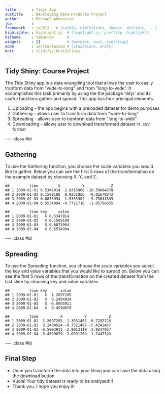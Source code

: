 ```yaml
---
title       : Tidyr App
subtitle    : Developing Data Products Project
author      : Michael Addonisio
job         : 
framework   : io2012   # {io2012, html5slides, shower, dzslides, ...}
highlighter : highlight.js  # {highlight.js, prettify, highlight}
hitheme     : tomorrow      # 
widgets     : []            # {mathjax, quiz, bootstrap}
mode        : selfcontained # {standalone, draft}
knit        : slidify::knit2slides
---
```


## Tidy Shiny: Course Project
The Tidy Shiny app is a data wrangiling tool that allows the user to easily tranform data from "wide-to-long" and from "long-to-wide". It accomplishes this task primarily by using the the package 'tidyr' and its useful functions gather and spread. This app has four principal elements. 



1. Uploading - the app begins with a preloaded dataset for demo purposes
2. Gathering - allows user to transform data from "wide-to-long"
3. Spreading - allows user to tranform data from "long-to-wide"
4. Downloading - allows user to download transformed dataset in .csv format

--- .class #id 

## Gathering

To use the Gathering function, you choose the scale variables you would like to gather. Below you can see the first 5 rows of the transformation on the example dataset by choosing X, Y, and Z.



```
##         time         X          Y            Z
## 1 2009-01-01 0.5347014  2.8315960 -10.50664878
## 2 2009-01-02 0.1509189  0.9251856  -0.01670842
## 3 2009-01-03 0.6873994  1.5353982  -5.75031889
## 4 2009-01-04 0.5534994 -0.7711718  -1.05758055
```

```
##         time key     value
## 1 2009-01-01   X 0.5347014
## 2 2009-01-02   X 0.1509189
## 3 2009-01-03   X 0.6873994
## 4 2009-01-04   X 0.5534994
```

--- .class #id 

## Spreading

To use the Spreading function, you choose the scale variables you select the key and value variables that you would like to spread on. Below you can see the first 5 rows of the transformation on the created dataset from the last slide by choosing key and value variables. 



```
##         time key      value
## 1 2009-01-01   X  1.2697285
## 2 2009-01-02   X  0.2484924
## 3 2009-01-03   X -0.5003911
## 4 2009-01-04   X  0.4599079
```

```
##         time          X          Y          Z
## 1 2009-01-01  1.2697285 -1.3931461 -0.7252226
## 2 2009-01-02  0.2484924 -0.7521495 -5.4241407
## 3 2009-01-03 -0.5003911 -2.8913119  2.9247927
## 4 2009-01-04  0.4599079 -2.0991269  1.7447743
```

--- .class #id 

## Final Step

- Once you transform the data into your liking you can save the data using the download button
- Vuola! Your tidy dataset is ready to be analysed!!!
- Thank you, I hope you enjoy it!
